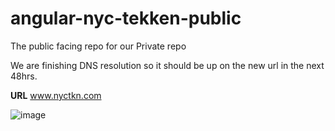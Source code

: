 # angular-nyc-tekken-public
The public facing repo for our Private repo

We are finishing DNS resolution so it should be up on the new url in the next 48hrs.

**URL** www.nyctkn.com

![image](https://github.com/patrickgagnon/angular-nyc-tekken-public/assets/18293651/2d04f18e-0286-45a7-b655-c88ab257b2f0)
